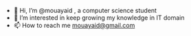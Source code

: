 - 👋 Hi, I’m @mouayaid , a computer science student 
- 👀 I’m interested in keep growing my knowledge in IT domain
- 📫 How to reach me mouayaid@gmail.com

<!---
mouayaid/mouayaid is a ✨ special ✨ repository because its `README.md` (this file) appears on your GitHub profile.
You can click the Preview link to take a look at your changes.
--->
